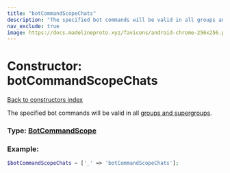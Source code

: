 ```yaml
---
title: "botCommandScopeChats"
description: "The specified bot commands will be valid in all groups and supergroups."
nav_exclude: true
image: https://docs.madelineproto.xyz/favicons/android-chrome-256x256.png
---
```

# Constructor: botCommandScopeChats  
[Back to constructors index](/API_docs/constructors/index.html)



The specified bot commands will be valid in all [groups and supergroups](https://core.telegram.org/api/channel).




### Type: [BotCommandScope](/API_docs/types/BotCommandScope.html)


### Example:

```php
$botCommandScopeChats = ['_' => 'botCommandScopeChats'];
```  
